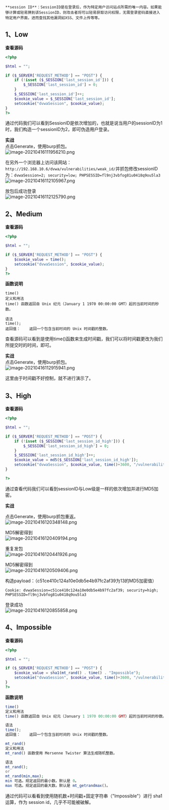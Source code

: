	**session ID**：SessionID是在登录后，作为特定用户访问站点所需的唯一内容。如果能够计算或轻易猜到该SessionID，则攻击者将可以轻易获取访问权限，无需登录密码直接进入特定用户界面，进而查找其他漏洞如XSS、文件上传等等。


## 1、Low
**查看源码**
```php
<?php

$html = "";

if ($_SERVER['REQUEST_METHOD'] == "POST") {
    if (!isset ($_SESSION['last_session_id'])) {
        $_SESSION['last_session_id'] = 0;
    }
    $_SESSION['last_session_id']++;
    $cookie_value = $_SESSION['last_session_id'];
    setcookie("dvwaSession", $cookie_value);
}
?>
```

通过代码我们可以看到SessionID是依次增加的，也就是说当用户的sessionID为1时，我们构造一个sessionID为2，即可伪造用户登录。

**实战**<br />点击Generate，使用burp抓包。<br />![image-20210416111956210.png](./assets/1655880168984-4c093818-30e9-4793-a0a7-def048959f65.png)

在另外一个浏览器上访问该网站：`http://192.168.10.6/dvwa/vulnerabilities/weak_id/`并抓包修改sessionID为：`dvwaSession=2; security=low; PHPSESSID=fl9nj3vbfog81u0418q9ou5la3`<br />![image-20210416112105967.png](./assets/1655880174976-99bf2fc8-6ce4-47ea-91b8-59aacb3a3a76.png)

放包后成功登录<br />![image-20210416112125790.png](./assets/1655880180914-1520ba42-f5f5-4809-bb0b-ea1e2d090077.png)


## 2、Medium
**查看源码**
```php
<?php

$html = "";

if ($_SERVER['REQUEST_METHOD'] == "POST") {
    $cookie_value = time();
    setcookie("dvwaSession", $cookie_value);
}
?>
```

**函数说明**
```
time() 
定义和用法
time() 函数返回自 Unix 纪元（January 1 1970 00:00:00 GMT）起的当前时间的秒数。

语法
time();
返回值：	返回一个包含当前时间的 Unix 时间戳的整数。
```

查看源码可以看到是使用time()函数来生成时间戳，我们可以将时间戳更改为我们所提交时的时间，即可。

**实战**<br />点击Generate，使用burp抓包。<br />![image-20210416112915941.png](./assets/1655880194970-1b145637-6758-440a-9205-945d26a32345.png)

这里由于时间戳不好控制，就不进行演示了。


## 3、High

**查看源码**
```php
<?php

$html = "";

if ($_SERVER['REQUEST_METHOD'] == "POST") {
    if (!isset ($_SESSION['last_session_id_high'])) {
        $_SESSION['last_session_id_high'] = 0;
    }
    $_SESSION['last_session_id_high']++;
    $cookie_value = md5($_SESSION['last_session_id_high']);
    setcookie("dvwaSession", $cookie_value, time()+3600, "/vulnerabilities/weak_id/", $_SERVER['HTTP_HOST'], false, false);
}

?>
```

通过查看代码我们可以看到sessionID与Low级是一样的依次增加并进行MD5加密。

**实战**

点击Generate，使用burp抓包重返。<br />![image-20210416120348148.png](./assets/1655880209313-d867bcff-a1e4-46b7-a487-b006ee8a5ffd.png)

MD5解密得到<br />![image-20210416120409194.png](./assets/1655880214446-9cc573d4-93db-45f4-a42e-97328dfd1aca.png)

重复发包<br />![image-20210416120441926.png](./assets/1655880219459-36305d39-0b54-4311-8358-4d21be2106c2.png)

MD5解密得到<br />![image-20210416120509406.png](./assets/1655880223514-44278b79-156a-4621-b8ac-d1e5cb2b80f1.png)

构造payload：（c51ce410c124a10e0db5e4b97fc2af39为13的MD5加密值）
```
Cookie: dvwaSession=c51ce410c124a10e0db5e4b97fc2af39; security=high; PHPSESSID=fl9nj3vbfog81u0418q9ou5la3
```

登录成功<br />![image-20210416120855858.png](./assets/1655880230755-72ef7350-5ecf-4ac0-b346-071f0734eb07.png)



## 4、Impossible

**查看源码**
```php
<?php

$html = "";

if ($_SERVER['REQUEST_METHOD'] == "POST") {
    $cookie_value = sha1(mt_rand() . time() . "Impossible");
    setcookie("dvwaSession", $cookie_value, time()+3600, "/vulnerabilities/weak_id/", $_SERVER['HTTP_HOST'], true, true);
}
?>
```

**函数说明**
```php
time() 
定义和用法
time() 函数返回自 Unix 纪元（January 1 1970 00:00:00 GMT）起的当前时间的秒数。

语法
time();
返回值：	返回一个包含当前时间的 Unix 时间戳的整数。
```

```php
mt_rand()
定义和用法
mt_rand() 函数使用 Mersenne Twister 算法生成随机整数。

语法
mt_rand();
or
mt_rand(min,max);
min	可选。规定返回的最小数。默认是 0。
max	可选。规定返回的最大数。默认是 mt_getrandmax()。
```

通过代码可以看看到使用随机数+时间戳+固定字符串（"Impossible"）进行 sha1 运算，作为 session id，几乎不可能被破解。
